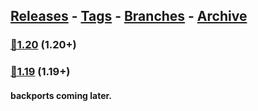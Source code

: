 
## [Releases](https://github.com/InfamousMusicify/RPGHP/releases/) - [Tags](https://github.com/InfamousMusicify/RPGHP/tags/) - [Branches](https://github.com/InfamousMusicify/RPGHP/branches) - [Archive](https://github.com/InfamousMusicify/RPGHP/releases/tag/Archive)       


### [🔗1.20](https://github.com/InfamousMusicify/RPGHP/releases/download/1.20/RPGHP_V0.3.2-1.20.zip) (1.20+)   

### [🔗1.19](https://github.com/InfamousMusicify/RPGHP/releases/download/1.19/RPGHP_V0.2.9-1.19.zip) (1.19+)

#### backports coming later.
